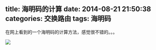 title: 海明码的计算
date: 2014-08-21 21:50:38
categories: 交换路由
tags: 海明码
---

在网上看到的一个海明码的计算方法，感觉很不错的。。。
<!--more-->
![](http://i.imgur.com/Py6s9Rk.jpg)